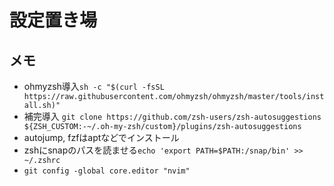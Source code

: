 # 設定置き場
## メモ
- ohmyzsh導入`sh -c "$(curl -fsSL https://raw.githubusercontent.com/ohmyzsh/ohmyzsh/master/tools/install.sh)"`
- 補完導入 `git clone https://github.com/zsh-users/zsh-autosuggestions ${ZSH_CUSTOM:-~/.oh-my-zsh/custom}/plugins/zsh-autosuggestions`
- autojump, fzfはaptなどでインストール
- zshにsnapのパスを読ませる`echo 'export PATH=$PATH:/snap/bin' >> ~/.zshrc`
- `git config -global core.editor "nvim"`



